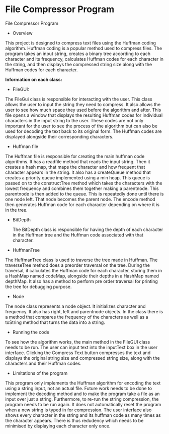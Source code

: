 # File Compressor Program

File Compressor Program

- Overview
  
This project is designed to compress text files using the Huffman coding algorithm. Huffman coding is a popular method used to compress files. The program takes an input string, creates a binary tree according to each character and its frequency, calculates Huffman codes for each character in the string, and then displays the compressed string size along with the Huffman codes for each character.

**Information on each class:**
  
- FileGUI:

The FileGui class is responsible for interacting with the user. This class allows the user to input the string they need to compress. It also allows the user to see how much space they used before the algorithm and after. This file opens a window that displays the resulting Huffman codes for individual characters in the input string to the user. These codes are not only important for the user to see the process of the algorithm but can also be used for decoding the text back to its original form. The Huffman codes are displayed alongside their corresponding characters.

- Huffman file
  
The Huffman file is responsible for creating the main huffman code algorithms. It has a readfile method that reads the input string. Then it creates a hash map, that maps the character and how frequent that character appears in the string. It also has a createQueue method that creates a priority queue implemented using a min heap. This queue is passed on to the constructTree method which takes the characters with the lowest frequency and combines them together making a parentnode. This parentnode is then added to the queue. This is repeatedly done until there is one node left. That node becomes the parent node. The encode method then generates Huffman code for each character depending on where it is in the tree.

- BitDepth
  
  The BitDepth class is responsible for having the depth of each character in the Huffman tree and the Huffman code associated with that character.

- HuffmanTree

The HuffmanTree class is used to traverse the tree made in Huffman. The traverseTree method does a preorder traversal on the tree. During the traversal, it calculates the Huffman code for each character, storing them in a HashMap named codeMap, alongside their depths in a HashMap named depthMap. It also has a method to perform pre order traversal for printing the tree for debugging purpose. 

- Node

The node class represents a node object. It initializes character and frequency. It also has right, left and parentnode objects. In the class there is a method that compares the frequency of the characters as well as a toString method that turns the data into a string.

- Running the code

To see how the algorithm works, the main method in the FileGUI class needs to be run. The user can input text into the inputText box in the user interface. Clicking the Compress Text button compresses the text and displays the original string size and compressed string size, along with the characters and their Huffman codes.

- Limitations of the program
  
This program only implements the Huffman algorithm for encoding the text using a string input, not an actual file. Future work needs to be done to implement the decoding method and to make the program take a file as an input over just a string. Furthermore, to re-run the string compression, the program needs to be run again. It does not automatically reset the program when a new string is typed in for compression. The user interface also shows every character in the string and its huffman code as many times as the character appears. There is thus redudency which needs to be minimised by displaying each character only once. 



